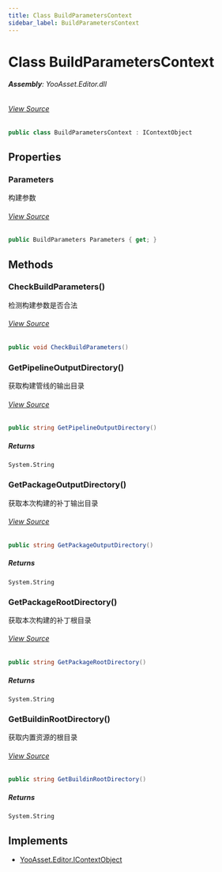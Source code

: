 ```yaml
---
title: Class BuildParametersContext
sidebar_label: BuildParametersContext
---
```

# Class BuildParametersContext


###### **Assembly**: YooAsset.Editor.dll
###### [View Source](https://github.com/tuyoogame/YooAsset-Samples.git/blob/main/Assets/YooAsset/Editor/AssetBundleBuilder/BuildParametersContext.cs#L9)
```csharp title="Declaration"
public class BuildParametersContext : IContextObject
```
## Properties
### Parameters
构建参数
###### [View Source](https://github.com/tuyoogame/YooAsset-Samples.git/blob/main/Assets/YooAsset/Editor/AssetBundleBuilder/BuildParametersContext.cs#L14)
```csharp title="Declaration"
public BuildParameters Parameters { get; }
```
## Methods
### CheckBuildParameters()
检测构建参数是否合法
###### [View Source](https://github.com/tuyoogame/YooAsset-Samples.git/blob/main/Assets/YooAsset/Editor/AssetBundleBuilder/BuildParametersContext.cs#L25)
```csharp title="Declaration"
public void CheckBuildParameters()
```
### GetPipelineOutputDirectory()
获取构建管线的输出目录
###### [View Source](https://github.com/tuyoogame/YooAsset-Samples.git/blob/main/Assets/YooAsset/Editor/AssetBundleBuilder/BuildParametersContext.cs#L34)
```csharp title="Declaration"
public string GetPipelineOutputDirectory()
```

##### Returns

`System.String`
### GetPackageOutputDirectory()
获取本次构建的补丁输出目录
###### [View Source](https://github.com/tuyoogame/YooAsset-Samples.git/blob/main/Assets/YooAsset/Editor/AssetBundleBuilder/BuildParametersContext.cs#L42)
```csharp title="Declaration"
public string GetPackageOutputDirectory()
```

##### Returns

`System.String`
### GetPackageRootDirectory()
获取本次构建的补丁根目录
###### [View Source](https://github.com/tuyoogame/YooAsset-Samples.git/blob/main/Assets/YooAsset/Editor/AssetBundleBuilder/BuildParametersContext.cs#L50)
```csharp title="Declaration"
public string GetPackageRootDirectory()
```

##### Returns

`System.String`
### GetBuildinRootDirectory()
获取内置资源的根目录
###### [View Source](https://github.com/tuyoogame/YooAsset-Samples.git/blob/main/Assets/YooAsset/Editor/AssetBundleBuilder/BuildParametersContext.cs#L58)
```csharp title="Declaration"
public string GetBuildinRootDirectory()
```

##### Returns

`System.String`

## Implements

* [YooAsset.Editor.IContextObject](../YooAsset.Editor/IContextObject.md)
